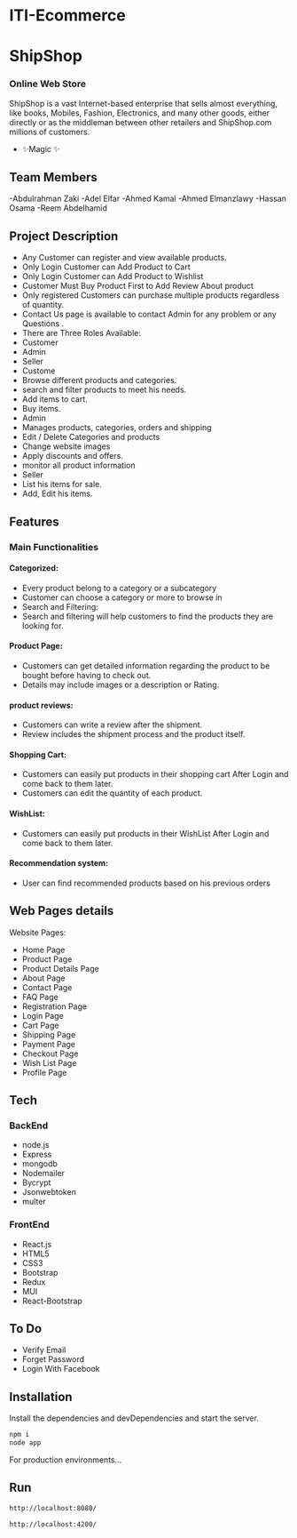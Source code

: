 # ITI-Ecommerce
# ShipShop
### Online Web Store



ShipShop is a vast Internet-based enterprise that sells almost
everything, like books, Mobiles, Fashion, Electronics, and many other
goods, either directly or as the middleman between other retailers and
ShipShop.com millions of customers.
- ✨Magic ✨

## Team Members
-Abdulrahman Zaki 
-Adel Elfar
-Ahmed Kamal
-Ahmed Elmanzlawy
-Hassan Osama
-Reem Abdelhamid

 ## Project Description 
 
- Any Customer can register and view available products.
- Only Login Customer can Add Product to Cart
-  Only Login Customer can Add Product to Wishlist
-   Customer Must Buy Product First to Add Review About product
- Only registered Customers can purchase multiple products regardless
of quantity.
- Contact Us page is available to contact Admin for any problem or any
Questions .
- There are Three Roles Available:
- Customer 
-  Admin
-  Seller
-  Custome
-   Browse different products and categories.
-   search and filter products to meet his needs.
-   Add items to cart. 
-  Buy items.
- Admin
- Manages products, categories, orders and shipping
-  Edit / Delete Categories and products
-  Change website images
-  Apply discounts and offers.
-  monitor all product information
-  Seller
-  List his items for sale.
-  Add, Edit his items.


## Features

### Main Functionalities
#### Categorized:
 - Every product belong to a category or a subcategory 
 - Customer can choose a category or more to browse in
 - Search and Filtering:
 -  Search and filtering will help customers to find the products they
are looking for.
#### Product Page:
- Customers can get detailed information regarding the product to
be bought before having to check out.
- Details may include images or a description or Rating.
#### product reviews:
- Customers can write a review after the shipment.
- Review includes the shipment process and the product itself.
#### Shopping Cart:
- Customers can easily put products in their shopping cart After
Login and come back to them later.
- Customers can edit the quantity of each product.
#### WishList:
- Customers can easily put products in their WishList After Login
and come back to them later.
#### Recommendation system:
- User can find recommended products based on his previous
orders


## Web Pages details
Website Pages:
- Home Page
- Product Page
- Product Details Page
- About Page
- Contact Page
- FAQ Page
- Registration Page
- Login Page
- Cart Page
- Shipping Page
- Payment Page
- Checkout Page
- Wish List Page
- Profile Page

## Tech


### BackEnd
- node.js
- Express
- mongodb
- Nodemailer
- Bycrypt
- Jsonwebtoken
- multer
### FrontEnd
- React.js
- HTML5
- CSS3
- Bootstrap
-  Redux
-  MUI
-  React-Bootstrap

## To Do
- Verify Email
- Forget Password
- Login With Facebook

## Installation


Install the dependencies and devDependencies and start the server.

```sh
npm i
node app
```

For production environments...


## Run
```sh
http://localhost:8080/
```
```sh
http://localhost:4200/
```








